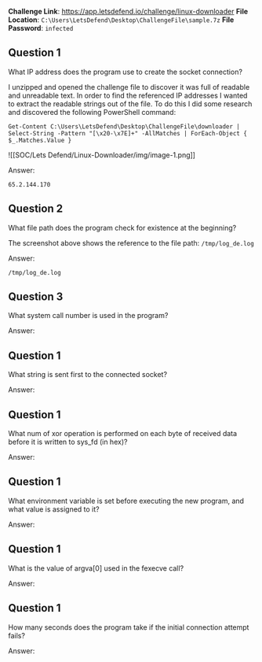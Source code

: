 

**Challenge Link**: https://app.letsdefend.io/challenge/linux-downloader
**File Location**: `C:\Users\LetsDefend\Desktop\ChallengeFile\sample.7z`
**File Password**: `infected`

## Question 1
What IP address does the program use to create the socket connection?

I unzipped and opened the challenge file to discover it was full of readable and unreadable text. In order to find the referenced IP addresses I wanted to extract the readable strings out of the file. To do this I did some research and discovered the following PowerShell command:

```
Get-Content C:\Users\LetsDefend\Desktop\ChallengeFile\downloader | Select-String -Pattern "[\x20-\x7E]+" -AllMatches | ForEach-Object { $_.Matches.Value }
```


![[SOC/Lets Defend/Linux-Downloader/img/image-1.png]]

Answer:

`65.2.144.170`

## Question 2
What file path does the program check for existence at the beginning?

The screenshot above shows the reference to the file path: `/tmp/log_de.log`

Answer:

`/tmp/log_de.log`

## Question 3
What system call number is used in the program?



Answer:

## Question 1
What string is sent first to the connected socket?

Answer:

## Question 1
What num of xor operation is performed on each byte of received data before it is written to sys_fd (in hex)?

  

Answer:

## Question 1
What environment variable is set before executing the new program, and what value is assigned to it?




Answer:

## Question 1
What is the value of argva[0] used in the fexecve call?


Answer:

## Question 1
How many seconds does the program take if the initial connection attempt fails?


Answer:

